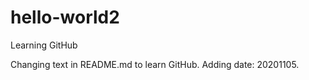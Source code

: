 # hello-world2
Learning GitHub

Changing text in README.md to learn GitHub. 
Adding date: 20201105.
